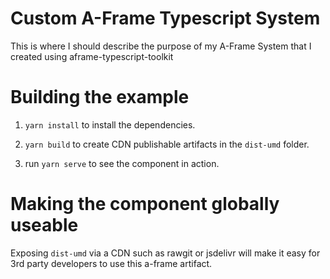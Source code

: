 # Custom A-Frame Typescript System

This is where I should describe the purpose of my A-Frame System that I created using aframe-typescript-toolkit

# Building the example

1. `yarn install` to install the dependencies.

2. `yarn build` to create CDN publishable artifacts in the `dist-umd` folder.

3. run `yarn serve` to see the component in action. 

# Making the component globally useable

Exposing `dist-umd` via a CDN such as rawgit or jsdelivr will make it easy for 3rd party developers to use this a-frame artifact.